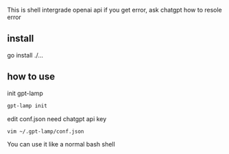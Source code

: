 This is shell intergrade openai api
if you get error, ask chatgpt how to resole error


## install
go install ./...

## how to use
init gpt-lamp
```bash
gpt-lamp init
```

edit conf.json
need chatgpt api key
```bash
vim ~/.gpt-lamp/conf.json
```
You can use it like a normal bash shell